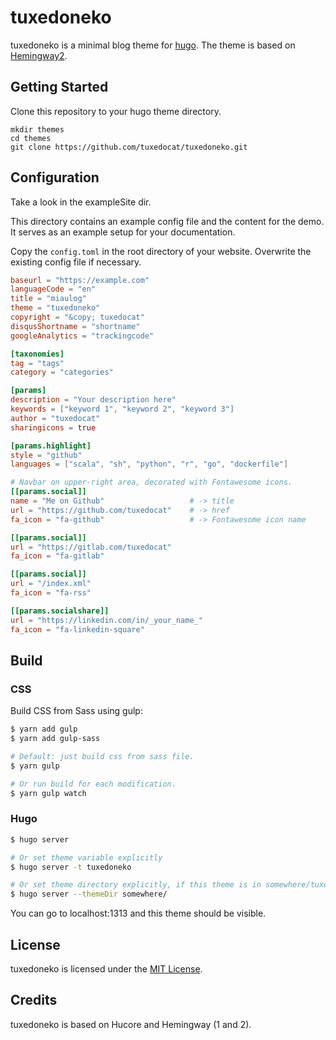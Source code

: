 # tuxedoneko

tuxedoneko is a minimal blog theme for [hugo](http://gohugo.io).
The theme is based on [Hemingway2](https://github.com/beli3ver/hemingway2.git).

## Getting Started

Clone this repository to your hugo theme directory.

```
mkdir themes
cd themes
git clone https://github.com/tuxedocat/tuxedoneko.git
```

## Configuration

Take a look in the exampleSite dir.

This directory contains an example config file and the content for the demo.
It serves as an example setup for your documentation.

Copy the `config.toml` in the root directory of your website. Overwrite the existing config file if necessary.


```toml
baseurl = "https://example.com"
languageCode = "en"
title = "miaulog"
theme = "tuxedoneko"
copyright = "&copy; tuxedocat"
disqusShortname = "shortname"
googleAnalytics = "trackingcode"

[taxonomies]
tag = "tags"
category = "categories"

[params]
description = "Your description here"
keywords = ["keyword 1", "keyword 2", "keyword 3"]
author = "tuxedocat"
sharingicons = true

[params.highlight]
style = "github"
languages = ["scala", "sh", "python", "r", "go", "dockerfile"]

# Navbar on upper-right area, decorated with Fontawesome icons.
[[params.social]]
name = "Me on Github"                   # -> title
url = "https://github.com/tuxedocat"    # -> href
fa_icon = "fa-github"                   # -> Fontawesome icon name

[[params.social]]
url = "https://gitlab.com/tuxedocat"
fa_icon = "fa-gitlab"

[[params.social]]
url = "/index.xml"
fa_icon = "fa-rss"

[[params.socialshare]]
url = "https://linkedin.com/in/_your_name_"
fa_icon = "fa-linkedin-square"
```

## Build

### CSS
Build CSS from Sass using gulp:

```bash
$ yarn add gulp
$ yarn add gulp-sass

# Default: just build css from sass file.
$ yarn gulp

# Or run build for each modification.
$ yarn gulp watch
```

### Hugo
```bash
$ hugo server

# Or set theme variable explicitly
$ hugo server -t tuxedoneko

# Or set theme directory explicitly, if this theme is in somewhere/tuxedoneko
$ hugo server --themeDir somewhere/
```

You can go to localhost:1313 and this theme should be visible.

## License

tuxedoneko is licensed under the [MIT License](LICENSE.md).


## Credits
tuxedoneko is based on Hucore and Hemingway (1 and 2).
